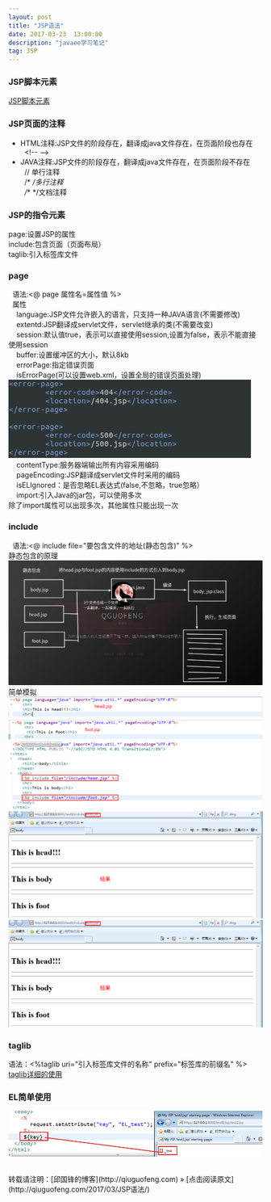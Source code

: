 ```yaml
---
layout: post
title: "JSP语法"
date: 2017-03-23  13:00:00
description: "javaee学习笔记"
tag: JSP 
---
```

### JSP脚本元素
[JSP脚本元素](http://qiuguofeng.com/2017/03/JSP简介/)
### JSP页面的注释
* HTML注释:JSP文件的阶段存在，翻译成java文件存在，在页面阶段也存在<br />
&nbsp;&nbsp;&lt;!-- --&gt;<br />
* JAVA注释:JSP文件的阶段存在，翻译成java文件存在，在页面阶段不存在<br />
&nbsp;&nbsp;// 单行注释<br />
&nbsp;&nbsp;/* */多行注释<br />
&nbsp;&nbsp;/** */文档注释<br />
### JSP的指令元素
page:设置JSP的属性<br />
include:包含页面（页面布局）<br />
taglib:引入标签库文件<br />
### page 
&nbsp;&nbsp;语法:&lt;@ page 属性名=属性值 %&gt;<br />
&nbsp;&nbsp;属性<br />
&nbsp;&nbsp;&nbsp;&nbsp;language:JSP文件允许嵌入的语言，只支持一种JAVA语言(不需要修改)<br />
&nbsp;&nbsp;&nbsp;&nbsp;extentd:JSP翻译成servlet文件，servlet继承的类(不需要改变)<br />
&nbsp;&nbsp;&nbsp;&nbsp;session:默认值true，表示可以直接使用session,设置为false，表示不能直接使用session<br />
&nbsp;&nbsp;&nbsp;&nbsp;buffer:设置缓冲区的大小，默认8kb<br />
&nbsp;&nbsp;&nbsp;&nbsp;errorPage:指定错误页面<br />
&nbsp;&nbsp;&nbsp;&nbsp;isErrorPage(可以设置web.xml，设置全局的错误页面处理)<br />
![no](/assets/active_images/javaweb/jsp/21.png)
&nbsp;&nbsp;&nbsp;&nbsp;contentType:服务器端输出所有内容采用编码<br />
&nbsp;&nbsp;&nbsp;&nbsp;pageEncoding:JSP翻译成servlet文件时采用的编码<br />
&nbsp;&nbsp;&nbsp;&nbsp;isELIgnored：是否忽略EL表达式(false,不忽略，true忽略）<br />
&nbsp;&nbsp;&nbsp;&nbsp;import:引入Java的jar包，可以使用多次<br />
除了import属性可以出现多次，其他属性只能出现一次<br />

### include
&nbsp;&nbsp;语法:&lt;@ include file="要包含文件的地址(静态包含)" %&gt;<br />
静态包含的原理<br />
![no](/assets/active_images/javaweb/jsp/22.png)
简单模拟<br />
![no](/assets/active_images/javaweb/jsp/23.png)
![no](/assets/active_images/javaweb/jsp/24.png)
![no](/assets/active_images/javaweb/jsp/25.png)
![no](/assets/active_images/javaweb/jsp/26.png)
![no](/assets/active_images/javaweb/jsp/26.png)
### taglib
语法：<%taglib uri="引入标签库文件的名称" prefix="标签库的前缀名" %>
[taglib详细的使用](http://qiuguofeng.com/2017/03/taglib/)
### EL简单使用
![no](/assets/active_images/javaweb/jsp/3.png)

<br />
转载请注明：[邱国锋的博客](http://qiuguofeng.com) » [点击阅读原文](http://qiuguofeng.com/2017/03/JSP语法/)

